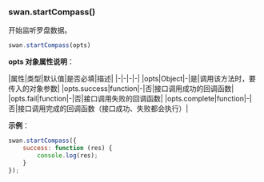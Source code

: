 ### swan.startCompass()

开始监听罗盘数据。

```js
swan.startCompass(opts)
```

**opts 对象属性说明**：

|属性|类型|默认值|是否必填|描述|
|-|-|-|-|
|opts|Object|-|是|调用该方法时，要传入的对象参数|
|opts.success|function|-|否|接口调用成功的回调函数|
|opts.fail|function|-|否|接口调用失败的回调函数|
|opts.complete|function|-|否|接口调用完成的回调函数（接口成功、失败都会执行）|

**示例**：

```js
swan.startCompass({
    success: function (res) {
        console.log(res);
    }
});
```